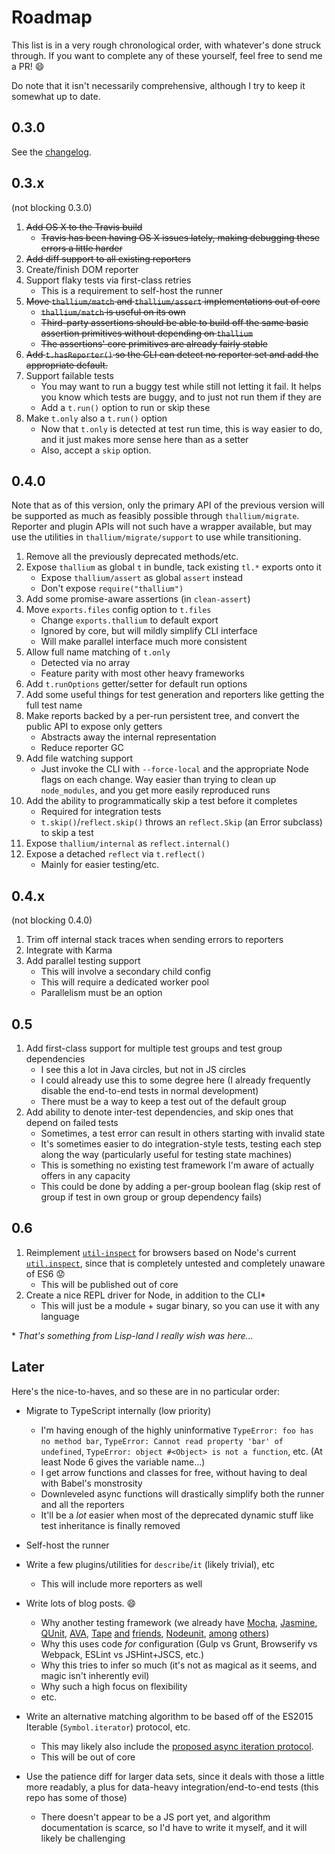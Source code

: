 # Roadmap

This list is in a very rough chronological order, with whatever's done struck through. If you want to complete any of these yourself, feel free to send me a PR! :smile:

Do note that it isn't necessarily comprehensive, although I try to keep it somewhat up to date.

## 0.3.0

See the [changelog](https://github.com/isiahmeadows/thallium/blob/master/CHANGELOG.md#v030).

## 0.3.x
(not blocking 0.3.0)

1. ~~Add OS X to the Travis build~~
    - ~~Travis has been having OS X issues lately, making debugging these errors a little harder~~
2. ~~Add diff support to all existing reporters~~
3. Create/finish DOM reporter
4. Support flaky tests via first-class retries
    - This is a requirement to self-host the runner
5. ~~Move `thallium/match` and `thallium/assert` implementations out of core~~
    - ~~`thallium/match` is useful on its own~~
    - ~~Third-party assertions should be able to build off the same basic assertion primitives without depending on `thallium`~~
    - ~~The assertions' core primitives are already fairly stable~~
6. ~~Add `t.hasReporter()` so the CLI can detect no reporter set and add the appropriate default.~~
7. Support failable tests
    - You may want to run a buggy test while still not letting it fail. It helps you know which tests are buggy, and to just not run them if they are
    - Add a `t.run()` option to run or skip these
8. Make `t.only` also a `t.run()` option
    - Now that `t.only` is detected at test run time, this is way easier to do, and it just makes more sense here than as a setter
    - Also, accept a `skip` option.

## 0.4.0

Note that as of this version, only the primary API of the previous version will be supported as much as feasibly possible through `thallium/migrate`. Reporter and plugin APIs will not such have a wrapper available, but may use the utilities in `thallium/migrate/support` to use while transitioning.

1. Remove all the previously deprecated methods/etc.
2. Expose `thallium` as global `t` in bundle, tack existing `tl.*` exports onto it
    - Expose `thallium/assert` as global `assert` instead
    - Don't expose `require("thallium")`
3. Add some promise-aware assertions (in `clean-assert`)
4. Move `exports.files` config option to `t.files`
    - Change `exports.thallium` to default export
    - Ignored by core, but will mildly simplify CLI interface
    - Will make parallel interface much more consistent
5. Allow full name matching of `t.only`
    - Detected via no array
    - Feature parity with most other heavy frameworks
6. Add `t.runOptions` getter/setter for default run options
7. Add some useful things for test generation and reporters like getting the full test name
8. Make reports backed by a per-run persistent tree, and convert the public API to expose only getters
    - Abstracts away the internal representation
    - Reduce reporter GC
9. Add file watching support
    - Just invoke the CLI with `--force-local` and the appropriate Node flags on each change. Way easier than trying to clean up `node_modules`, and you get more easily reproduced runs
10. Add the ability to programmatically skip a test before it completes
    - Required for integration tests
    - `t.skip()`/`reflect.skip()` throws an `reflect.Skip` (an Error subclass) to skip a test
11. Expose `thallium/internal` as `reflect.internal()`
12. Expose a detached `reflect` via `t.reflect()`
    - Mainly for easier testing/etc.

## 0.4.x
(not blocking 0.4.0)

1. Trim off internal stack traces when sending errors to reporters
2. Integrate with Karma
3. Add parallel testing support
    - This will involve a secondary child config
    - This will require a dedicated worker pool
    - Parallelism must be an option

## 0.5

1. Add first-class support for multiple test groups and test group dependencies
    - I see this a lot in Java circles, but not in JS circles
    - I could already use this to some degree here (I already frequently disable the end-to-end tests in normal development)
    - There must be a way to keep a test out of the default group
2. Add ability to denote inter-test dependencies, and skip ones that depend on failed tests
    - Sometimes, a test error can result in others starting with invalid state
    - It's sometimes easier to do integration-style tests, testing each step along the way (particularly useful for testing state machines)
    - This is something no existing test framework I'm aware of actually offers in any capacity
    - This could be done by adding a per-group boolean flag (skip rest of group if test in own group or group dependency fails)

## 0.6

1. Reimplement [`util-inspect`](https://www.npmjs.com/package/util-inspect) for browsers based on Node's current [`util.inspect`](https://nodejs.org/api/util.html#util_util_inspect_object_options), since that is completely untested and completely unaware of ES6 :worried:
    - This will be published out of core
2. Create a nice REPL driver for Node, in addition to the CLI\*
    - This will just be a module + sugar binary, so you can use it with any language

\* *That's something from Lisp-land I really wish was here...*

## Later

Here's the nice-to-haves, and so these are in no particular order:

- Migrate to TypeScript internally (low priority)
    - I'm having enough of the highly uninformative `TypeError: foo has no method bar`, `TypeError: Cannot read property 'bar' of undefined`, `TypeError: object #<Object> is not a function`, etc. (At least Node 6 gives the variable name...)
    - I get arrow functions and classes for free, without having to deal with Babel's monstrosity
    - Downleveled async functions will drastically simplify both the runner and all the reporters
    - It'll be a *lot* easier when most of the deprecated dynamic stuff like test inheritance is finally removed

- Self-host the runner

- Write a few plugins/utilities for `describe`/`it` (likely trivial), etc
    - This will include more reporters as well

- Write lots of blog posts. :smile:
    - Why another testing framework (we already have [Mocha](http://mochajs.org/), [Jasmine](http://jasmine.github.io/), [QUnit](https://qunitjs.com/), [AVA](https://github.com/avajs/ava), [Tape](https://github.com/substack/tape) [and](https://www.npmjs.com/package/tap) [friends](https://www.npmjs.com/package/tt), [Nodeunit](https://github.com/caolan/nodeunit), [among](http://docs.busterjs.org/en/latest/overview/) [others](https://www.npmjs.com/package/ospec))
    - Why this uses code *for* configuration (Gulp vs Grunt, Browserify vs Webpack, ESLint vs JSHint+JSCS, etc.)
    - Why this tries to infer so much (it's not as magical as it seems, and magic isn't inherently evil)
    - Why such a high focus on flexibility
    - etc.

- Write an alternative matching algorithm to be based off of the ES2015 Iterable (`Symbol.iterator`) protocol, etc.
    - This may likely also include the [proposed async iteration protocol](https://github.com/tc39/proposal-async-iteration#async-iterators-and-async-iterables).
    - This will be out of core

- Use the patience diff for larger data sets, since it deals with those a little more readably, a plus for data-heavy integration/end-to-end tests (this repo has some of those)
    - There doesn't appear to be a JS port yet, and algorithm documentation is scarce, so I'd have to write it myself, and it will likely be challenging
